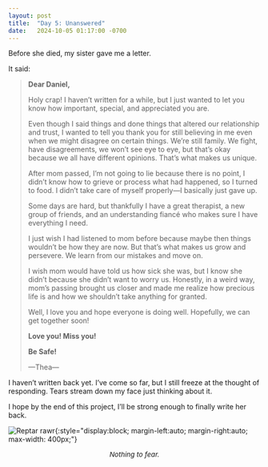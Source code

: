 ```yaml
---
layout: post
title:  "Day 5: Unanswered"
date:   2024-10-05 01:17:00 -0700
---
```

Before she died, my sister gave me a letter.

It said:

> **Dear Daniel,**
>
> Holy crap! I haven’t written for a while, but I just wanted to let you know how important, special, and appreciated you are.
>
> Even though I said things and done things that altered our relationship and trust, I wanted to tell you thank you for still believing in me even when we might disagree on certain things. We’re still family. We fight, have disagreements, we won’t see eye to eye, but that’s okay because we all have different opinions. That’s what makes us unique.
>
> After mom passed, I’m not going to lie because there is no point, I didn’t know how to grieve or process what had happened, so I turned to food. I didn’t take care of myself properly&mdash;I basically just gave up.
>
> Some days are hard, but thankfully I have a great therapist, a new group of friends, and an understanding fiancé who makes sure I have everything I need.
>
> I just wish I had listened to mom before because maybe then things wouldn’t be how they are now. But that’s what makes us grow and persevere. We learn from our mistakes and move on.
>
> I wish mom would have told us how sick she was, but I know she didn’t because she didn’t want to worry us. Honestly, in a weird way, mom’s passing brought us closer and made me realize how precious life is and how we shouldn’t take anything for granted.
>
> Well, I love you and hope everyone is doing well. Hopefully, we can get together soon!
>
>**Love you! Miss you!**
>
>**Be Safe!**
>
>&mdash;Thea&mdash;

I haven’t written back yet. I’ve come so far, but I still freeze at the thought of responding. Tears stream down my face just thinking about it.

I hope by the end of this project, I’ll be strong enough to finally write her back.

![Reptar rawr](../../../assets/img/post-5.jpeg){:style="display:block; margin-left:auto; margin-right:auto; max-width: 400px;"}
<p style="text-align: center; font-size: .85rem;"><em>Nothing to fear.</em></p>
